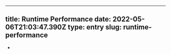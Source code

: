 
---
title: Runtime Performance 
date: 2022-05-06T21:03:47.390Z
type: entry
slug: runtime-performance
---
* 


